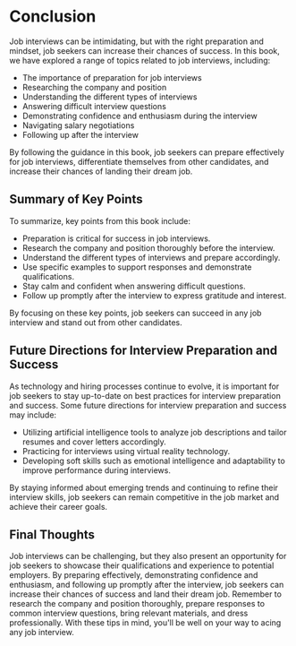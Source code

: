 # Conclusion

Job interviews can be intimidating, but with the right preparation and mindset, job seekers can increase their chances of success. In this book, we have explored a range of topics related to job interviews, including:

* The importance of preparation for job interviews
* Researching the company and position
* Understanding the different types of interviews
* Answering difficult interview questions
* Demonstrating confidence and enthusiasm during the interview
* Navigating salary negotiations
* Following up after the interview

By following the guidance in this book, job seekers can prepare effectively for job interviews, differentiate themselves from other candidates, and increase their chances of landing their dream job.

Summary of Key Points
---------------------

To summarize, key points from this book include:

* Preparation is critical for success in job interviews.
* Research the company and position thoroughly before the interview.
* Understand the different types of interviews and prepare accordingly.
* Use specific examples to support responses and demonstrate qualifications.
* Stay calm and confident when answering difficult questions.
* Follow up promptly after the interview to express gratitude and interest.

By focusing on these key points, job seekers can succeed in any job interview and stand out from other candidates.

Future Directions for Interview Preparation and Success
-------------------------------------------------------

As technology and hiring processes continue to evolve, it is important for job seekers to stay up-to-date on best practices for interview preparation and success. Some future directions for interview preparation and success may include:

* Utilizing artificial intelligence tools to analyze job descriptions and tailor resumes and cover letters accordingly.
* Practicing for interviews using virtual reality technology.
* Developing soft skills such as emotional intelligence and adaptability to improve performance during interviews.

By staying informed about emerging trends and continuing to refine their interview skills, job seekers can remain competitive in the job market and achieve their career goals.

Final Thoughts
--------------

Job interviews can be challenging, but they also present an opportunity for job seekers to showcase their qualifications and experience to potential employers. By preparing effectively, demonstrating confidence and enthusiasm, and following up promptly after the interview, job seekers can increase their chances of success and land their dream job. Remember to research the company and position thoroughly, prepare responses to common interview questions, bring relevant materials, and dress professionally. With these tips in mind, you'll be well on your way to acing any job interview.